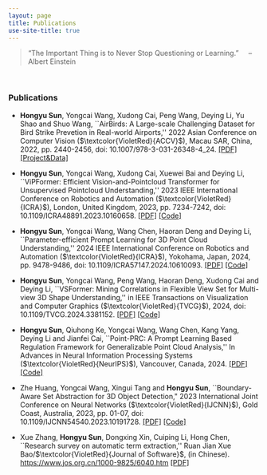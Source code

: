 ```yaml
---
layout: page
title: Publications
use-site-title: true
---
```


> “The Important Thing is to Never Stop Questioning or Learning.” &nbsp;&nbsp;&nbsp;&nbsp;– Albert Einstein

<br/>

### Publications
- **Hongyu Sun**, Yongcai Wang, Xudong Cai, Peng Wang, Deying Li, Yu Shao and Shuo Wang, ``AirBirds: A Large-scale Challenging Dataset for Bird Strike Prevetion in Real-world Airports,'' 2022 Asian Conference on Computer Vision ($\textcolor{VioletRed}{ACCV}$), Macau SAR, China, 2022, pp. 2440-2456, doi: 10.1007/978-3-031-26348-4\_24. [[PDF]](https://arxiv.org/abs/2304.11662) [[Project&Data]](https://airbirdsdata.github.io/)

- **Hongyu Sun**, Yongcai Wang, Xudong Cai, Xuewei Bai and Deying Li, ``ViPFormer: Efficient Vision-and-Pointcloud Transformer for Unsupervised Pointcloud Understanding,'' 2023 IEEE International Conference on Robotics and Automation ($\textcolor{VioletRed}{ICRA}$), London, United Kingdom, 2023, pp. 7234-7242, doi: 10.1109/ICRA48891.2023.10160658. [[PDF]](https://arxiv.org/abs/2303.14376) [[Code]](https://github.com/auniquesun/ViPFormer)

- **Hongyu Sun**, Yongcai Wang, Wang Chen, Haoran Deng and Deying Li, ``Parameter-efficient Prompt Learning for 3D Point Cloud Understanding,'' 2024 IEEE International Conference on Robotics and Automation ($\textcolor{VioletRed}{ICRA}$), Yokohama, Japan, 2024, pp. 9478-9486, doi: 10.1109/ICRA57147.2024.10610093. [[PDF]](https://arxiv.org/abs/2402.15823) [[Code]](https://github.com/auniquesun/PPT)

- **Hongyu Sun**, Yongcai Wang, Peng Wang, Haoran Deng, Xudong Cai and Deying Li, ``VSFormer: Mining Correlations in Flexible View Set for Multi-view 3D Shape Understanding,'' in IEEE Transactions on Visualization and Computer Graphics ($\textcolor{VioletRed}{TVCG}$), 2024, doi: 10.1109/TVCG.2024.3381152. [[PDF]]() [[Code]](https://github.com/auniquesun/VSFormer)

- **Hongyu Sun**, Qiuhong Ke, Yongcai Wang, Wang Chen, Kang Yang, Deying Li and Jianfei Cai, ``Point-PRC: A Prompt Learning Based Regulation Framework for Generalizable Point Cloud Analysis,'' In Advances in Neural Information Processing Systems ($\textcolor{VioletRed}{NeurIPS}$), Vancouver, Canada, 2024. [[PDF]](https://arxiv.org/abs/2410.20406) [[Code]](https://github.com/auniquesun/Point-PRC)

- Zhe Huang, Yongcai Wang, Xingui Tang and **Hongyu Sun**, ``Boundary-Aware Set Abstraction for 3D Object Detection," 2023 International Joint Conference on Neural Networks ($\textcolor{VioletRed}{IJCNN}$), Gold Coast, Australia, 2023, pp. 01-07, doi: 10.1109/IJCNN54540.2023.10191728. [[PDF]](https://ieeexplore.ieee.org/document/10191728) [[Code]](https://github.com/HuangZhe885/Boundary-Aware-SA)

- Xue Zhang, **Hongyu Sun**, Dongxing Xin, Cuiping Li, Hong Chen, ``Research survey on automatic term extraction,'' Ruan Jian Xue Bao/$\textcolor{VioletRed}{Journal of Software}$, (in Chinese). https://www.jos.org.cn/1000-9825/6040.htm [[PDF]](https://www.jos.org.cn/josen/article/abstract/6040)